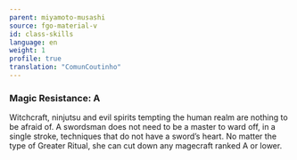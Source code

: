 ```yaml
---
parent: miyamoto-musashi
source: fgo-material-v
id: class-skills
language: en
weight: 1
profile: true
translation: "ComunCoutinho"
---
```


### Magic Resistance: A

Witchcraft, ninjutsu and evil spirits tempting the human realm are nothing to be afraid of.
A swordsman does not need to be a master to ward off, in a single stroke, techniques that do not have a sword’s heart.
No matter the type of Greater Ritual, she can cut down any magecraft ranked A or lower.
